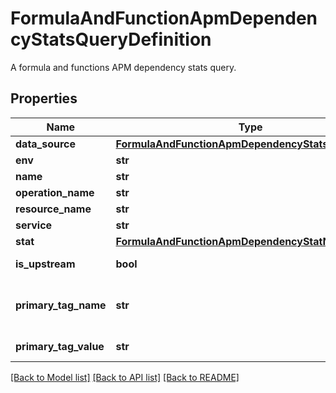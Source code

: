 # FormulaAndFunctionApmDependencyStatsQueryDefinition

A formula and functions APM dependency stats query.

## Properties

| Name                  | Type                                                                                                    | Description                                                                                                                                                                                                                    | Notes      |
| --------------------- | ------------------------------------------------------------------------------------------------------- | ------------------------------------------------------------------------------------------------------------------------------------------------------------------------------------------------------------------------------ | ---------- |
| **data_source**       | [**FormulaAndFunctionApmDependencyStatsDataSource**](FormulaAndFunctionApmDependencyStatsDataSource.md) |                                                                                                                                                                                                                                |
| **env**               | **str**                                                                                                 | APM environment.                                                                                                                                                                                                               |
| **name**              | **str**                                                                                                 | Name of query to use in formulas.                                                                                                                                                                                              |
| **operation_name**    | **str**                                                                                                 | Name of operation on service.                                                                                                                                                                                                  |
| **resource_name**     | **str**                                                                                                 | APM resource.                                                                                                                                                                                                                  |
| **service**           | **str**                                                                                                 | APM service.                                                                                                                                                                                                                   |
| **stat**              | [**FormulaAndFunctionApmDependencyStatName**](FormulaAndFunctionApmDependencyStatName.md)               |                                                                                                                                                                                                                                |
| **is_upstream**       | **bool**                                                                                                | Determines whether stats for upstream or downstream dependencies should be queried.                                                                                                                                            | [optional] |
| **primary_tag_name**  | **str**                                                                                                 | The name of the second primary tag used within APM; required when &#x60;primary_tag_value&#x60; is specified. See https://docs.datadoghq.com/tracing/guide/setting_primary_tags_to_scope/#add-a-second-primary-tag-in-datadog. | [optional] |
| **primary_tag_value** | **str**                                                                                                 | Filter APM data by the second primary tag. &#x60;primary_tag_name&#x60; must also be specified.                                                                                                                                | [optional] |

[[Back to Model list]](README.md#documentation-for-models) [[Back to API list]](README.md#documentation-for-api-endpoints) [[Back to README]](README.md)
